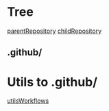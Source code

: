 # Tree

[parentRepository](https://github.com/FAMAF-resources/parentRepository)
[childRepository](https://github.com/FAMAF-resources/childRepository)

## .github/

# Utils to .github/

[utilsWorkflows](https://github.com/FAMAF-resources/utilsWorkflows)